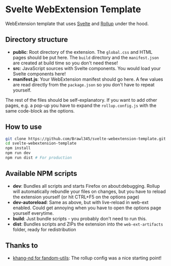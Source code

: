 Svelte WebExtension Template
============================
WebExtension template that uses [Svelte](https://svelte.dev/) and [Rollup](https://rollupjs.org/guide/en/) under the hood.

## Directory structure

* **public**: Root directory of the extension. The `global.css` and HTML pages should be put here. The `build` directory and the `manifest.json` are created at build time so you don't need these!
* **src**: JavaScript sources with Svelte components. You would load your Svelte components here!
* **manifest.js**: Your WebExtension manifest should go here. A few values are read directly from the `package.json` so you don't have to repeat yourself.

The rest of the files should be self-explanatory. If you want to add other pages, e.g. a pop-up you have to expand the `rollup.config.js` with the same code-block as the options.

## How to use

```bash
git clone https://github.com/Brawl345/svelte-webextension-template.git
cd svelte-webextension-template
npm install
npm run dev
npm run dist # For production
```

## Available NPM scripts

* **dev**: Bundles all scripts and starts Firefox on about:debugging. Rollup will automatically rebundle your files on changes, but you have to reload the extension yourself (or hit CTRL+F5 on the options page)
* **dev-autoreload**: Same as above, but with live-reload in web-ext enabled. Could get annoying when you have to open the options page yourself everytime.
* **build**: Just bundle scripts - you probably don't need to run this.
* **dist**: Bundles scripts and ZIPs the extension into the `web-ext-artifacts` folder, ready for redistribution

## Thanks to

* [khang-nd for fandom-utils](https://github.com/khang-nd/fandom-utils): The rollup config was a nice starting point!
